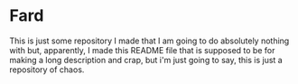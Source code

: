 # Fard
This is just some repository I made that I am going to do absolutely nothing with but, apparently, I made this README file that is supposed to be for making a long description and crap, but i'm just going to say, this is just a repository of chaos.

